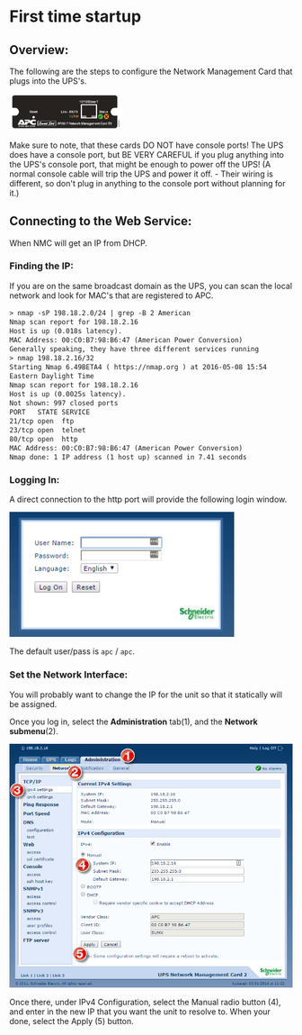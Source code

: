 # First time startup

## Overview: 
The following are the steps to configure the Network Management Card that plugs into the UPS's.  

<img src="img/ft01.png" width="200" alt="">

Make sure to note, that these cards DO NOT have console ports!  The UPS does have a console port, but BE VERY CAREFUL if you plug anything into the UPS's console port, that might be enough to power off the UPS!   (A normal console cable will trip the UPS and power it off.  - Their wiring is different, so don't plug in anything to the console port without planning for it.)

## Connecting to the Web Service: 
When NMC will get an IP from DHCP.  

### Finding the IP: 
If you are on the same broadcast domain as the UPS, you can scan the local network and look for MAC's that are registered to APC. 
```
> nmap -sP 198.18.2.0/24 | grep -B 2 American
Nmap scan report for 198.18.2.16
Host is up (0.018s latency).
MAC Address: 00:C0:B7:98:B6:47 (American Power Conversion)
Generally speaking, they have three different services running
> nmap 198.18.2.16/32
Starting Nmap 6.49BETA4 ( https://nmap.org ) at 2016-05-08 15:54 Eastern Daylight Time
Nmap scan report for 198.18.2.16
Host is up (0.0025s latency).
Not shown: 997 closed ports
PORT   STATE SERVICE
21/tcp open  ftp
23/tcp open  telnet
80/tcp open  http
MAC Address: 00:C0:B7:98:B6:47 (American Power Conversion)
Nmap done: 1 IP address (1 host up) scanned in 7.41 seconds
```

### Logging In: 
A direct connection to the http port will provide the following login window.  

<img src="img/ft02.png" width="400" alt="">

The default user/pass is `apc` / `apc`. 

### Set the Network Interface: 
You will probably want to change the IP for the unit so that it statically will be assigned. 

Once you log in, select the **Administration** tab(1), and the **Network submenu**(2).  

<img src="img/ft03.png" width="600" alt="">

Once there, under IPv4 Configuration, select the Manual radio button (4), and enter in the new IP that you want the unit to resolve to.  When your done, select the Apply (5) button.



